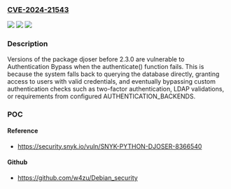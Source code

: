 ### [CVE-2024-21543](https://cve.mitre.org/cgi-bin/cvename.cgi?name=CVE-2024-21543)
![](https://img.shields.io/static/v1?label=Product&message=djoser&color=blue)
![](https://img.shields.io/static/v1?label=Version&message=0%3C%202.3.0%20&color=brighgreen)
![](https://img.shields.io/static/v1?label=Vulnerability&message=Authentication%20Bypass&color=brighgreen)

### Description

Versions of the package djoser before 2.3.0 are vulnerable to Authentication Bypass when the authenticate() function fails. This is because the system falls back to querying the database directly, granting access to users with valid credentials, and eventually bypassing custom authentication checks such as two-factor authentication, LDAP validations, or requirements from configured AUTHENTICATION_BACKENDS.

### POC

#### Reference
- https://security.snyk.io/vuln/SNYK-PYTHON-DJOSER-8366540

#### Github
- https://github.com/w4zu/Debian_security


